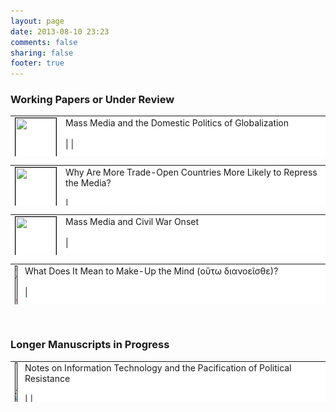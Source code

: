 ```yaml
---
layout: page
date: 2013-08-10 23:23
comments: false
sharing: false
footer: true
---
```

### Working Papers or Under Review

<table style="background-color:white; border:0px" width="700" height="65">
	<tr>
		<td><img style="border:1px solid black" src="https://farm4.staticflickr.com/3871/15081495816_0c114c2e92_s.jpg" width="65" height="65" border="1" bordercolor="black"></td>
		<td align="left" valign="top" width="600">
		Mass Media and the Domestic Politics of Globalization<br><br>
		<a href="http://figshare.com/articles/Mass_Media_and_the_Domestic_Politics_of_Economic_Globalization/1181874" target="_blank"><i class="fa fa-file-pdf-o fa-lg"></i></a> |
		<a href="https://github.com/jmrphy/globalization_mass_media" target="_blank"><i class="fa fa-flask fa-lg"></i></a> | 
		<a href="http://papers.ssrn.com/sol3/papers.cfm?abstract_id=2320218" target="_blank"><i class="fa fa-external-link fa-lg"></i></a>
		</td>
	</tr>
</table>

<table style="background-color:white; border:0px" width="700" height="65">
	<tr>
		<td><img style="border:1px solid black" src="https://farm6.staticflickr.com/5566/14918265000_6006312a85_s.jpg" width="65" height="65" border="1" bordercolor="black"></td>
		<td align="left" valign="top" width="600">
		Why Are More Trade-Open Countries More Likely to Repress the Media?<br><br>
		<a href="http://figshare.com/articles/Why_are_More_Trade_Open_Countries_More_Likely_to_Repress_the_Media_/997696" target="_blank"><i class="fa fa-file-pdf-o fa-lg"></i></a> |
		<a href="https://github.com/jmrphy/globalization_media_freedom" target="_blank"><i class="fa fa-flask fa-lg"></i></a>
		</td>
	</tr>
</table>

<table style="background-color:white; border:0px" width="700" height="65">
	<tr>
		<td><img style="border:1px solid black" src="https://farm4.staticflickr.com/3848/15368961726_eaaa4aaf19_o.png" width="65" height="65" border="1" bordercolor="black"></td>
		<td align="left" valign="top" width="600">
		Mass Media and Civil War Onset<br><br>
		<a href="http://figshare.com/articles/Mass_Media_and_Civil_War_Onset/1181828" target="_blank"><i class="fa fa-file-pdf-o fa-lg"></i></a> |
		<a href="https://github.com/jmrphy/media_civil_war" target="_blank"><i class="fa fa-flask fa-lg"></i></a>
		</td>
	</tr>
</table>

<table style="background-color:white; border:0px" width="700" height="65">
	<tr>
		<td><img style="border:1px solid black" src="https://raw.githubusercontent.com/jmrphy/plato_lacan/master/figure_1_theoric_structure_thumb.png" width="65" height="65" border="1" bordercolor="black"></td>
		<td align="left" valign="top" width="600">
		What Does It Mean to Make-Up the Mind (οὕτω διανοεῖσθε)?<br><br>
		<a href="http://figshare.com/articles/What_Does_It_Mean_to_Make_Up_the_Mind_____/1235544" target="_blank"><i class="fa fa-file-pdf-o fa-lg"></i></a> |
		<a href="https://github.com/jmrphy/plato_lacan" target="_blank"><i class="fa fa-flask fa-lg"></i></a>
		</td>
	</tr>
</table>

<br>

### Longer Manuscripts in Progress

<table style="background-color:white; border:0px" width="700" height="65">
	<tr>
		<td><img style="border:1px solid black" src="https://raw.githubusercontent.com/jmrphy/pacification_of_the_world/master/content/general_theory_files/figure-html/regional-pacification-thumb.png" width="65" height="65" border="1" bordercolor="black"></td>
		<td align="left" valign="top" width="600">
		Notes on Information Technology and the Pacification of Political Resistance<br><br>
		<a href="https://impactstory.org/jmrphy/product/ddcchxgjqzulymasd7wo0bgd/fulltext" target="_blank"><i class="fa fa-book fa-lg"></i></a> |
		<a href="http://jmrphy.net/pacification_of_the_world/book/pacification_of_the_world.html" target="_blank"><i class="fa fa-file-text-o fa-lg"></i></a> | 
		<a href="https://github.com/jmrphy/pacification_of_the_world" target="_blank"><i class="fa fa-flask fa-lg"></i></a>
		</td>
	</tr>
</table>

<!-- <table style="background-color:white; border:0px" width="700" height="65">
	<tr>
		<td><img style="border:1px solid black" src="https://farm4.staticflickr.com/3925/15081902456_7dfc60777f_s.jpg" width="65" height="65" border="1" bordercolor="black"></td>
		<td align="left" valign="top" width="600">
		<b>Media Ownership and the Social Construction of Globalization</b><br>
		- <a href="https://github.com/jmrphy/social_construction_of_globalization/blob/master/social_construction_of_globalization.pdf?raw=true">PDF</a><br>
		- <a href="https://github.com/jmrphy/social_construction_of_globalization">Source materials</a><br>
		</td>
	</tr>
</table>

*What Does it Mean to Make-Up the Mind?* [[Github](https://github.com/jmrphy/plato_lacan) | [PDF](https://github.com/jmrphy/plato_lacan/blob/master/plato_lacan.pdf?raw=true)]


*Sartre, Bourdieu, and Ethics as a *Realpolitik* of History* [[Github](https://github.com/jmrphy/sartre_bourdieu) | [PDF](https://github.com/jmrphy/sartre_bourdieu/blob/master/sartre_bourdieu.pdf?raw=true)]
 -->

